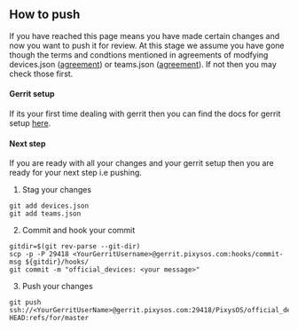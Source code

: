 ## How to push ##
If you have reached this page means you have made certain changes and now you want to push it for review. At this stage we assume you have gone though the terms and condtions mentioned in agreements of modfying devices.json ([agreement](adding_a_new_device.md)) or teams.json ([agreement](adding_a_new_team_member.md)). If not then you may check those first.

#### Gerrit setup ####
If its your first time dealing with gerrit then you can find the docs for gerrit setup [here](https://github.com/PixysOS/Pixys_doc/blob/eleven/gerrit-config.md).

#### Next step ####
If you are ready with all your changes and your gerrit setup then you are ready for your next step i.e pushing.
1. Stag your changes
```
git add devices.json
git add teams.json
```
2. Commit and hook your commit
```
gitdir=$(git rev-parse --git-dir)
scp -p -P 29418 <YourGerritUsername>@gerrit.pixysos.com:hooks/commit-msg ${gitdir}/hooks/
git commit -m "official_devices: <your message>"
```
3. Push your changes
```
git push ssh://<YourGerritUserName>@gerrit.pixysos.com:29418/PixysOS/official_devices HEAD:refs/for/master
```
